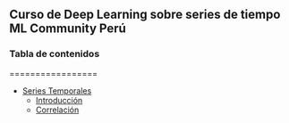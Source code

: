 ## Curso de Deep Learning sobre series de tiempo ML Community Perú

### Tabla de contenidos
=================

* [Series Temporales](#series-temporales)
	* [Introducción](#introducción)
	* [Correlación](https://github.com/FidelAlberto/time-series-course-for-MLCommunity/tree/main/correlation)
